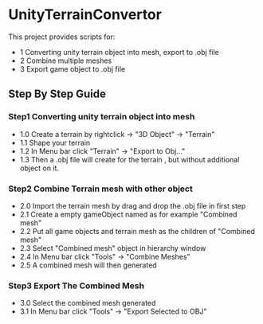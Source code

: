 # UnityTerrainConvertor
This project provides scripts for:
- 1 Converting unity terrain object into mesh, export to .obj file
- 2 Combine multiple meshes
- 3 Export game object to .obj file

## Step By Step Guide
### Step1 Converting unity terrain object into mesh
- 1.0 Create a terrain by rightclick -> "3D Object" -> "Terrain"
- 1.1 Shape your terrain
- 1.2 In Menu bar click "Terrain" -> "Export to Obj..."
- 1.3 Then a .obj file will create for the terrain , but without additional object on it.

### Step2 Combine Terrain mesh with other object
- 2.0 Import the terrain mesh by drag and drop the .obj file in first step
- 2.1 Create a empty gameObject named as for example "Combined mesh"
- 2.2 Put all game objects and terrain mesh as the children of "Combined mesh" 
- 2.3 Select "Combined mesh" object in hierarchy window
- 2.4 In Menu bar click "Tools" -> "Combine Meshes"
- 2.5 A combined mesh will then generated

### Step3 Export The Combined Mesh
- 3.0 Select the combined mesh generated
- 3.1 In Menu bar click "Tools" -> "Export Selected to OBJ"
